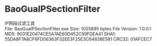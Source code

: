 # BaoGuaIPSectionFilter

IP网段过滤工具  
File: BaoGuaIPSectionFilter.exe
Size: 1025895 bytes
File Version: 1.0.0.1
MD5: 9031E20474CE5A7AE60D452C59FDEA41
SHA1: 55DA8F7A8CF6FD06363F32EE3F25E3C64838E581
CRC32: 01AFCEC7

